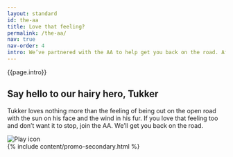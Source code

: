 ```yaml
---
layout: standard
id: the-aa
title: Love that feeling?
permalink: /the-aa/
nav: true
nav-order: 4
intro: We’ve partnered with the AA to help get you back on the road. After months of uncertainty, we want you to be able to make the most of your first adventure, with the security of knowing that should any problems arise, you’re covered. So if you love that feeling of the open road, avoid the mishaps and enjoy your trips to their absolute fullest. Because, after all, you deserve to.
---
```


<div class="content-spacing">
  <div class="content-padding">
    <div class="mx-auto max-w-screen-lg text-center">
      <p>{{page.intro}}</p>
    </div>
  </div>
  <div class="content-padding content-border">
    <div class="mx-auto max-w-screen-lg text-center">
      <h2 class="h4">Say hello to our hairy hero, Tukker</h2>
      <p>Tukker loves nothing more than the feeling of being out on the open road with the sun on his face and the wind in his fur. If you love that feeling too and don’t want it to stop, join the AA. We’ll get you back on the road.</p>
    </div>
    <div class="mt-8 mx-auto 2xl:max-w-4/5">
      <div class="bg-ratio bg-ratio--16-9 bg-grey-700 bg-no-repeat bg-cover bg-center rounded lg:rounded-lg" style="background-image: url('{{site.img}}/content/the-aa/tukker-ad.jpg')">
        <a class="absolute top-0 left-0 right-0 bottom-0 z-10" href="https://www.youtube.com/watch?v=Au0UW9f3DmY"></a>
        <div class="absolute top-0 left-0 right-0 bottom-0 z-0 flex justify-center items-center">
          <div class="h-24 w-24 lg:h-32 lg:w-32">
            <img class="w-full" src="{{site.img}}/icons/play.svg" alt="Play icon">
          </div>
        </div>
      </div>
    </div>
    <div class="h-8"></div>
  </div>
  {% include content/promo-secondary.html %}
</div>
